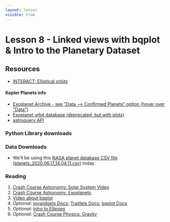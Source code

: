 ```yaml
---
layout: lesson
visible: true
---
```


# Lesson 8 - Linked views with bqplot & Intro to the Planetary Dataset

## Resources

 * <a href="https://www.khanacademy.org/partner-content/nasa/measuringuniverse/orbital-mechanics/pi/interact-elliptical-orbits">INTERACT: Elliptical orbits</a><script src="https://www.khanacademy.org/nasa/interact-elliptical-orbits/Interactive:x38ed057631800121/embed.js?editor=yes&buttons=yes&author=yes&embed=yes"></script>

#### Kepler Planets info

 * [Exoplanet Archive - see "Data --> Confirmed Planets" option (hover over "Data")](https://exoplanetarchive.ipac.caltech.edu/)
 * [Exoplanet orbit database (deprecated, but with plots)](http://exoplanets.org/)
 * [astroquery API](https://astroquery.readthedocs.io/en/latest/exoplanet_orbit_database/exoplanet_orbit_database.html)


### Python Library downloads


### Data Downloads

 * We'll be using this <a href="https://jnaiman.github.io/csci-p-14110_su2020/lesson08/planets_2020.06.17_14.04.11.csv" download>NASA planet database CSV file (planets\_2020.06.17\_14.04.11.csv)</a> today.


### Reading

1. [Crash Course Astronomy: Solar System Video](https://www.youtube.com/watch?v=TKM0P3XlMNA&list=PL8dPuuaLjXtPAJr1ysd5yGIyiSFuh0mIL&index=10&t=0s) 
1. [Crash Course Astronomy: Exoplanets](https://www.youtube.com/watch?v=7ATtD8x7vV0&list=PL8dPuuaLjXtPAJr1ysd5yGIyiSFuh0mIL&index=27) 
1. <a href="https://www.youtube.com/watch?v=rraXF0EjRC8">Video about bqplot</a> 
1. *Optional*:  <a href="https://ipywidgets.readthedocs.io/en/latest/">ipywidgets Docs</a>; <a href="https://traitlets.readthedocs.io/en/stable/">Traitlets Docs</a>; <a href="https://bqplot.readthedocs.io/en/latest/">bqplot Docs</a> 
1. *Optional*: [Intro to Ellipses](https://courses.lumenlearning.com/waymakercollegealgebra/chapter/equations-of-ellipses/) 
1. *Optional*: [Crash Course Physics: Gravity](https://www.youtube.com/watch?v=TRAbZxQHlVw&feature=youtu.be)
